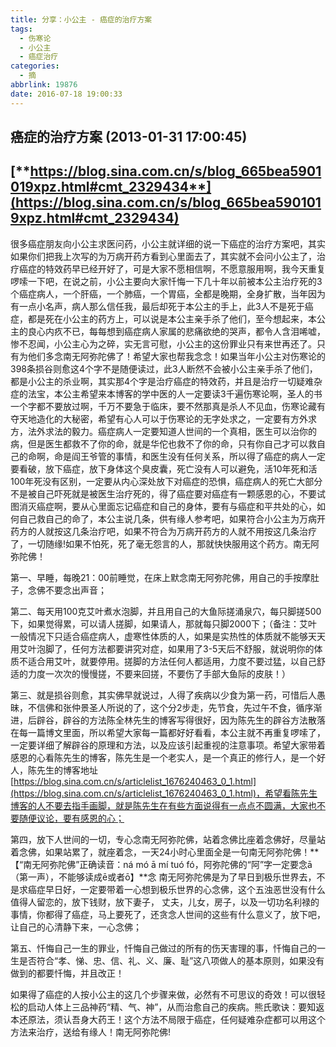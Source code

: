 ```yaml
---
title: 分享：小公主 - 癌症的治疗方案
tags:
  - 伤寒论
  - 小公主
  - 癌症治疗
categories:
  - 摘
abbrlink: 19876
date: 2016-07-18 19:00:33
---
```


## 癌症的治疗方案 (2013-01-31 17:00:45)

## [**https://blog.sina.com.cn/s/blog_665bea5901019xpz.html#cmt_2329434**](https://blog.sina.com.cn/s/blog_665bea5901019xpz.html#cmt_2329434)

很多癌症朋友向小公主求医问药，小公主就详细的说一下癌症的治疗方案吧，其实如果你们把我上次写的为万病开药方看到心里面去了，其实就不会问小公主了，治疗癌症的特效药早已经开好了，可是大家不愿相信啊，不愿意服用啊，我今天重复啰嗦一下吧，在说之前，小公主要向大家忏悔一下几十年以前被本公主治疗死的3个癌症病人，一个肝癌，一个肺癌，一个胃癌，全都是晚期，全身扩散，当年因为有一点小名声，病人那么信任我，最后却死于本公主的手上，此3人不是死于癌症，都是死在小公主的药方上，可以说是本公主亲手杀了他们，至今想起来，本公主的良心内疚不已，每每想到癌症病人家属的悲痛欲绝的哭声，都令人含泪唏嘘，惨不忍闻，小公主心为之碎，实无言可慰，小公主的这份罪业只有来世再还了。只有为他们多念南无阿弥陀佛了！希望大家也帮我念念！如果当年小公主对伤寒论的398条损谷则愈这4个字不是随便读过，此3人断然不会被小公主亲手杀了他们，都是小公主的杀业啊，其实那4个字是治疗癌症的特效药，并且是治疗一切疑难杂症的法宝，本公主希望来本博客的学中医的人一定要读3千遍伤寒论啊，圣人的书一个字都不要放过啊，千万不要急于临床，要不然那真是杀人不见血，伤寒论藏有夺天地造化的大秘密，希望有心人可以于伤寒论的无字处求之，一定要有方外求方，法外求法的毅力。癌症病人一定要知道人世间的一个真相，医生可以治你的病，但是医生都救不了你的命，就是华佗也救不了你的命，只有你自己才可以救自己的命啊，命是阎王爷管的事情，和医生没有任何关系，所以得了癌症的病人一定要看破，放下癌症，放下身体这个臭皮囊，死亡没有人可以避免，活10年死和活100年死没有区别，一定要从内心深处放下对癌症的恐惧，癌症病人的死亡大部分不是被自己吓死就是被医生治疗死的，得了癌症要对癌症有一颗感恩的心，不要试图消灭癌症啊，要从心里面忘记癌症和自己的身体，要有与癌症和平共处的心，如何自己救自己的命了，本公主说几条，供有缘人参考吧，如果符合小公主为万病开药方的人就按这几条治疗吧，如果不符合为万病开药方的人就不用按这几条治疗了，一切随缘!如果不怕死，死了毫无怨言的人，那就快快服用这个药方。南无阿弥陀佛！

第一、早睡，每晚21：00前睡觉，在床上默念南无阿弥陀佛，用自己的手按摩肚子，念佛不要念出声音；

第二、每天用100克艾叶煮水泡脚，并且用自己的大鱼际搓涌泉穴，每只脚搓500下，如果觉得累，可以请人搓脚，如果请人，那就每只脚2000下；（备注：艾叶一般情况下只适合癌症病人，虚寒性体质的人，如果是实热性的体质就不能够天天用艾叶泡脚了，任何方法都要讲究对症，如果用了3-5天后不舒服，就说明你的体质不适合用艾叶，就要停用。搓脚的方法任何人都适用，力度不要过猛，以自己舒适的力度一次次的慢慢搓，不要来回搓，不要伤了手部大鱼际的皮肤！）

第三、就是损谷则愈，其实佛早就说过，人得了疾病以少食为第一药，可惜后人愚昧，不信佛和张仲景圣人所说的了，这个分2步走，先节食，先过午不食，循序渐进，后辟谷，辟谷的方法陈全林先生的博客写得很好，因为陈先生的辟谷方法散落在每一篇博文里面，所以希望大家每一篇都好好看看，本公主就不再重复啰嗦了，一定要详细了解辟谷的原理和方法，以及应该引起重视的注意事项。希望大家带着感恩的心看陈先生的博客，陈先生是一个老实人，是一个真正的修行人，是一个好人，陈先生的博客地址[https://blog.sina.com.cn/s/articlelist_1676240463_0_1.html](https://blog.sina.com.cn/s/articlelist_1676240463_0_1.html)，希望看陈先生博客的人不要去指手画脚，就是陈先生在有些方面说得有一点点不圆满，大家也不要随便议论，要有感恩的心；

第四，放下人世间的一切，专心念南无阿弥陀佛，站着念佛比座着念佛好，尽量站着念佛，如果站累了，就座着念，一天24小时心里面全是一句南无阿弥陀佛！**【“南无阿弥陀佛”正确读音：ná mó ā mí tuó fó，阿弥陀佛的“阿”字一定要念ā（第一声），不能够读成ē或者ō】**念 南无阿弥陀佛是为了早日到极乐世界去，不是求癌症早日好，一定要带着一心想到极乐世界的心念佛，这个五浊恶世没有什么值得人留恋的，放下钱财，放下妻子， 丈夫，儿女，房子，以及一切功名利禄的事情，你都得了癌症，马上要死了，还贪念人世间的这些有什么意义了，放下吧，让自己的心清静下来，一心念佛；

第五、忏悔自己一生的罪业，忏悔自己做过的所有的伤天害理的事，忏悔自己的一生是否符合“孝、悌、忠、信、礼、义、廉、耻”这八项做人的基本原则，如果没有做到的都要忏悔，并且改正！

如果得了癌症的人按小公主的这几个步骤来做，必然有不可思议的奇效！可以很轻松的启动人体上三品神药“精、气、神”，从而治愈自己的疾病。熊氏歌诀：要知返本还原法，须认吾身大药王！这个方法不局限于癌症，任何疑难杂症都可以用这个方法来治疗，送给有缘人！南无阿弥陀佛!